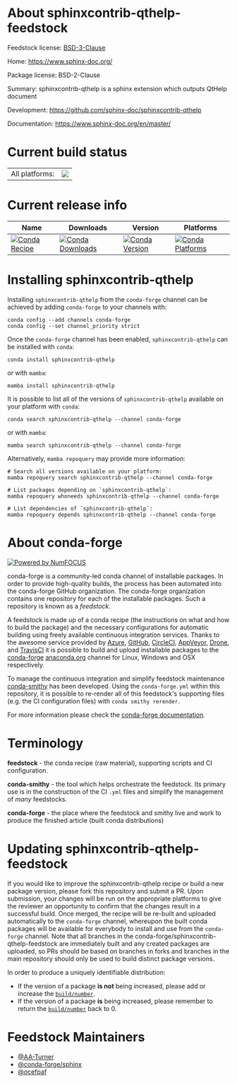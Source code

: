 About sphinxcontrib-qthelp-feedstock
====================================

Feedstock license: [BSD-3-Clause](https://github.com/conda-forge/sphinxcontrib-qthelp-feedstock/blob/main/LICENSE.txt)

Home: https://www.sphinx-doc.org/

Package license: BSD-2-Clause

Summary: sphinxcontrib-qthelp is a sphinx extension which outputs QtHelp document

Development: https://github.com/sphinx-doc/sphinxcontrib-qthelp

Documentation: https://www.sphinx-doc.org/en/master/

Current build status
====================


<table><tr><td>All platforms:</td>
    <td>
      <a href="https://dev.azure.com/conda-forge/feedstock-builds/_build/latest?definitionId=6470&branchName=main">
        <img src="https://dev.azure.com/conda-forge/feedstock-builds/_apis/build/status/sphinxcontrib-qthelp-feedstock?branchName=main">
      </a>
    </td>
  </tr>
</table>

Current release info
====================

| Name | Downloads | Version | Platforms |
| --- | --- | --- | --- |
| [![Conda Recipe](https://img.shields.io/badge/recipe-sphinxcontrib--qthelp-green.svg)](https://anaconda.org/conda-forge/sphinxcontrib-qthelp) | [![Conda Downloads](https://img.shields.io/conda/dn/conda-forge/sphinxcontrib-qthelp.svg)](https://anaconda.org/conda-forge/sphinxcontrib-qthelp) | [![Conda Version](https://img.shields.io/conda/vn/conda-forge/sphinxcontrib-qthelp.svg)](https://anaconda.org/conda-forge/sphinxcontrib-qthelp) | [![Conda Platforms](https://img.shields.io/conda/pn/conda-forge/sphinxcontrib-qthelp.svg)](https://anaconda.org/conda-forge/sphinxcontrib-qthelp) |

Installing sphinxcontrib-qthelp
===============================

Installing `sphinxcontrib-qthelp` from the `conda-forge` channel can be achieved by adding `conda-forge` to your channels with:

```
conda config --add channels conda-forge
conda config --set channel_priority strict
```

Once the `conda-forge` channel has been enabled, `sphinxcontrib-qthelp` can be installed with `conda`:

```
conda install sphinxcontrib-qthelp
```

or with `mamba`:

```
mamba install sphinxcontrib-qthelp
```

It is possible to list all of the versions of `sphinxcontrib-qthelp` available on your platform with `conda`:

```
conda search sphinxcontrib-qthelp --channel conda-forge
```

or with `mamba`:

```
mamba search sphinxcontrib-qthelp --channel conda-forge
```

Alternatively, `mamba repoquery` may provide more information:

```
# Search all versions available on your platform:
mamba repoquery search sphinxcontrib-qthelp --channel conda-forge

# List packages depending on `sphinxcontrib-qthelp`:
mamba repoquery whoneeds sphinxcontrib-qthelp --channel conda-forge

# List dependencies of `sphinxcontrib-qthelp`:
mamba repoquery depends sphinxcontrib-qthelp --channel conda-forge
```


About conda-forge
=================

[![Powered by
NumFOCUS](https://img.shields.io/badge/powered%20by-NumFOCUS-orange.svg?style=flat&colorA=E1523D&colorB=007D8A)](https://numfocus.org)

conda-forge is a community-led conda channel of installable packages.
In order to provide high-quality builds, the process has been automated into the
conda-forge GitHub organization. The conda-forge organization contains one repository
for each of the installable packages. Such a repository is known as a *feedstock*.

A feedstock is made up of a conda recipe (the instructions on what and how to build
the package) and the necessary configurations for automatic building using freely
available continuous integration services. Thanks to the awesome service provided by
[Azure](https://azure.microsoft.com/en-us/services/devops/), [GitHub](https://github.com/),
[CircleCI](https://circleci.com/), [AppVeyor](https://www.appveyor.com/),
[Drone](https://cloud.drone.io/welcome), and [TravisCI](https://travis-ci.com/)
it is possible to build and upload installable packages to the
[conda-forge](https://anaconda.org/conda-forge) [anaconda.org](https://anaconda.org/)
channel for Linux, Windows and OSX respectively.

To manage the continuous integration and simplify feedstock maintenance
[conda-smithy](https://github.com/conda-forge/conda-smithy) has been developed.
Using the ``conda-forge.yml`` within this repository, it is possible to re-render all of
this feedstock's supporting files (e.g. the CI configuration files) with ``conda smithy rerender``.

For more information please check the [conda-forge documentation](https://conda-forge.org/docs/).

Terminology
===========

**feedstock** - the conda recipe (raw material), supporting scripts and CI configuration.

**conda-smithy** - the tool which helps orchestrate the feedstock.
                   Its primary use is in the construction of the CI ``.yml`` files
                   and simplify the management of *many* feedstocks.

**conda-forge** - the place where the feedstock and smithy live and work to
                  produce the finished article (built conda distributions)


Updating sphinxcontrib-qthelp-feedstock
=======================================

If you would like to improve the sphinxcontrib-qthelp recipe or build a new
package version, please fork this repository and submit a PR. Upon submission,
your changes will be run on the appropriate platforms to give the reviewer an
opportunity to confirm that the changes result in a successful build. Once
merged, the recipe will be re-built and uploaded automatically to the
`conda-forge` channel, whereupon the built conda packages will be available for
everybody to install and use from the `conda-forge` channel.
Note that all branches in the conda-forge/sphinxcontrib-qthelp-feedstock are
immediately built and any created packages are uploaded, so PRs should be based
on branches in forks and branches in the main repository should only be used to
build distinct package versions.

In order to produce a uniquely identifiable distribution:
 * If the version of a package **is not** being increased, please add or increase
   the [``build/number``](https://docs.conda.io/projects/conda-build/en/latest/resources/define-metadata.html#build-number-and-string).
 * If the version of a package **is** being increased, please remember to return
   the [``build/number``](https://docs.conda.io/projects/conda-build/en/latest/resources/define-metadata.html#build-number-and-string)
   back to 0.

Feedstock Maintainers
=====================

* [@AA-Turner](https://github.com/AA-Turner/)
* [@conda-forge/sphinx](https://github.com/orgs/conda-forge/teams/sphinx/)
* [@ocefpaf](https://github.com/ocefpaf/)

